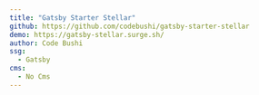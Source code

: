 ```yaml
---
title: "Gatsby Starter Stellar"
github: https://github.com/codebushi/gatsby-starter-stellar
demo: https://gatsby-stellar.surge.sh/
author: Code Bushi
ssg:
  - Gatsby
cms:
  - No Cms
---
```

